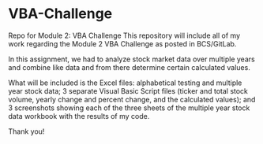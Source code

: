 # VBA-Challenge

Repo for Module 2: VBA Challenge
This repository will include all of my work regarding the Module 2 VBA Challenge as posted in BCS/GitLab.

In this assignment, we had to analyze stock market data over multiple years and combine like data and from there determine certain calculated values.

What will be included is the Excel files: alphabetical testing and multiple year stock data; 3 separate Visual Basic Script files (ticker and total stock volume, yearly change and percent change, and the calculated values); and 3 screenshots showing each of the three sheets of the multiple year stock data workbook with the results of my code.
    
Thank you!
